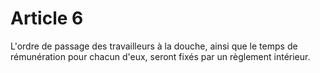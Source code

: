 # Article 6

L'ordre de passage des travailleurs à la douche, ainsi que le temps de rémunération pour chacun d'eux, seront fixés par un règlement intérieur.
